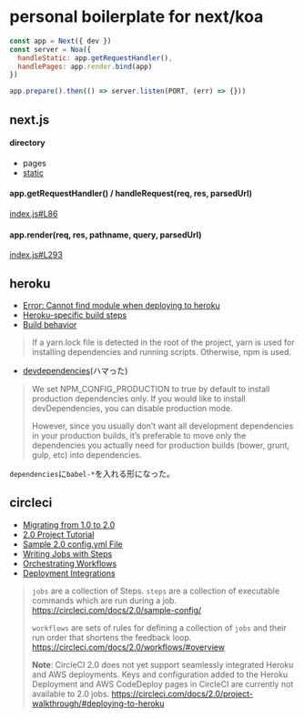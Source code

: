 # personal boilerplate for next/koa

```js
const app = Next({ dev })
const server = Noa({
  handleStatic: app.getRequestHandler(),
  handlePages: app.render.bind(app)
})

app.prepare().then(() => server.listen(PORT, (err) => {}))
```

## next.js

#### directory
- pages
- [static](https://github.com/zeit/next.js/#static-file-serving-eg-images)

#### app.getRequestHandler() / handleRequest(req, res, parsedUrl)

[index.js#L86](https://github.com/zeit/next.js/blob/53a2c5a7fc14dd7b6a32ed27080534eefd2362f8/server/index.js#L86)

#### app.render(req, res, pathname, query, parsedUrl)
[index.js#L293](https://github.com/zeit/next.js/blob/53a2c5a7fc14dd7b6a32ed27080534eefd2362f8/server/index.js#L293)

## heroku
- [Error: Cannot find module when deploying to heroku](https://github.com/zeit/next.js/issues/198#issuecomment-299738100)
- [Heroku-specific build steps](https://devcenter.heroku.com/articles/nodejs-support#heroku-specific-build-steps)
- [Build behavior](https://devcenter.heroku.com/articles/nodejs-support#build-behavior)
> If a yarn.lock file is detected in the root of the project, yarn is used for installing dependencies and running scripts. Otherwise, npm is used.
- [devdependencies](https://devcenter.heroku.com/articles/nodejs-support#devdependencies)(ハマった)
> We set NPM_CONFIG_PRODUCTION to true by default to install production dependencies only. If you would like to install devDependencies, you can disable production mode.
>
> However, since you usually don’t want all development dependencies in your production builds, it’s preferable to move only the dependencies you actually need for production builds (bower, grunt, gulp, etc) into dependencies.

`dependencies`に`babel-*`を入れる形になった。

## circleci
- [Migrating from 1.0 to 2.0](https://circleci.com/docs/2.0/migrating-from-1-2/)
- [2.0 Project Tutorial](https://circleci.com/docs/2.0/project-walkthrough/)
- [Sample 2.0 config.yml File](https://circleci.com/docs/2.0/sample-config/)
- [Writing Jobs with Steps](https://circleci.com/docs/2.0/configuration-reference/)
- [Orchestrating Workflows](https://circleci.com/docs/2.0/workflows/)
- [Deployment Integrations](https://circleci.com/docs/2.0/deployment_integrations/)

> `jobs` are a collection of Steps.
> `steps` are a collection of executable commands which are run during a job.
> https://circleci.com/docs/2.0/sample-config/
>
> `workflows` are sets of rules for defining a collection of `jobs` and their run order that shortens the feedback loop.
> https://circleci.com/docs/2.0/workflows/#overview
>
> **Note**: CircleCI 2.0 does not yet support seamlessly integrated Heroku and AWS deployments. Keys and configuration added to the Heroku Deployment and AWS CodeDeploy pages in CircleCI are currently not available to 2.0 jobs.
> https://circleci.com/docs/2.0/project-walkthrough/#deploying-to-heroku
